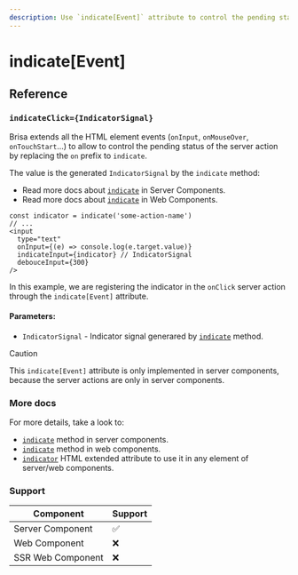 ```yaml
---
description: Use `indicate[Event]` attribute to control the pending status of the server action via an `indicator`
---
```


# indicate[Event]

## Reference

### `indicateClick={IndicatorSignal}`

Brisa extends all the HTML element events (`onInput`, `onMouseOver`, `onTouchStart`...) to allow to control the pending status of the server action by replacing the `on` prefix to `indicate`.

The value is the generated `IndicatorSignal` by the `indicate` method:

- Read more docs about [`indicate`](/api-reference/components/request-context#indicate) in Server Components.
- Read more docs about [`indicate`](/api-reference/components/web-context#indicate) in Web Components.

```tsx 6
const indicator = indicate('some-action-name')
// ...
<input
  type="text"
  onInput={(e) => console.log(e.target.value)}
  indicateInput={indicator} // IndicatorSignal
  debouceInput={300}
/>
```

In this example, we are registering the indicator in the `onClick` server action through the `indicate[Event]` attribute.

#### Parameters:

- `IndicatorSignal` - Indicator signal generared by [`indicate`](/api-reference/components/request-context#indicate) method.

> [!CAUTION]
>
> This `indicate[Event]` attribute is only implemented in server components, because the server actions are only in server components.

### More docs

For more details, take a look to:

- [`indicate`](/api-reference/components/request-context#indicate) method in server components.
- [`indicate`](/api-reference/components/web-context#indicate) method in web components.
- [`indicator`](/api-reference/extended-props/indicator) HTML extended attribute to use it in any element of server/web components.

### Support

| Component         | Support |
| ----------------- | ------- |
| Server Component  | ✅      |
| Web Component     | ❌      |
| SSR Web Component | ❌      |
